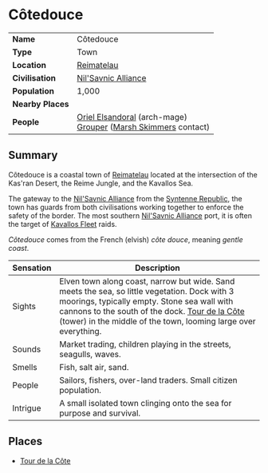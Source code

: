 # Côtedouce

|||
| --- | --- |
| **Name** | Côtedouce | place.4
| **Type** | Town |
| **Location** | [Reimatelau](../../civilisations/nilsavnic-alliance/states/reimatelau.md) |
| **Civilisation** | [Nil'Savnic Alliance](../../civilisations/nilsavnic-alliance/nilsavnic-alliance.md) |
| **Population** | 1,000 |
| **Nearby Places** | |
| **People** | [Oriel Elsandoral](../../characters/oriel-elsandoral.md) (arch-mage)<br>[Grouper](../../characters/grouper.md) ([Marsh Skimmers](../../organisations/marsh-skimmers.md) contact) |

## Summary

Côtedouce is a coastal town of [Reimatelau](../../civilisations/nilsavnic-alliance/states/reimatelau.md) located at the intersection of the Kas'ran Desert, the Reime Jungle, and the Kavallos Sea.

The gateway to the [Nil'Savnic Alliance](../../civilisations/nilsavnic-alliance/nilsavnic-alliance.md) from the [Syntenne Republic](../../civilisations/syntenne-republic/syntenne-republic.md), the town has guards from both civilisations working together to enforce the safety of the border. The most southern [Nil'Savnic Alliance](../../civilisations/nilsavnic-alliance/nilsavnic-alliance.md) port, it is often the target of [Kavallos Fleet](../../civilisations/kavallos-fleet/kavallos-fleet.md) raids.

*Côtedouce* comes from the French (elvish) *côte douce*, meaning *gentle coast*.

| Sensation | Description |
| ---- | --- |
| Sights | Elven town along coast, narrow but wide. Sand meets the sea, so little vegetation. Dock with 3 moorings, typically empty. Stone sea wall with cannons to the south of the dock. [Tour de la Côte](../buildings/government/tour-de-la-cote.md) (tower) in the middle of the town, looming large over everything. |
| Sounds | Market trading, children playing in the streets, seagulls, waves. |
| Smells | Fish, salt air, sand. |
| People | Sailors, fishers, over-land traders. Small citizen population. |
| Intrigue | A small isolated town clinging onto the sea for purpose and survival. |

## Places

- [Tour de la Côte](../buildings/government/tour-de-la-cote.md)
